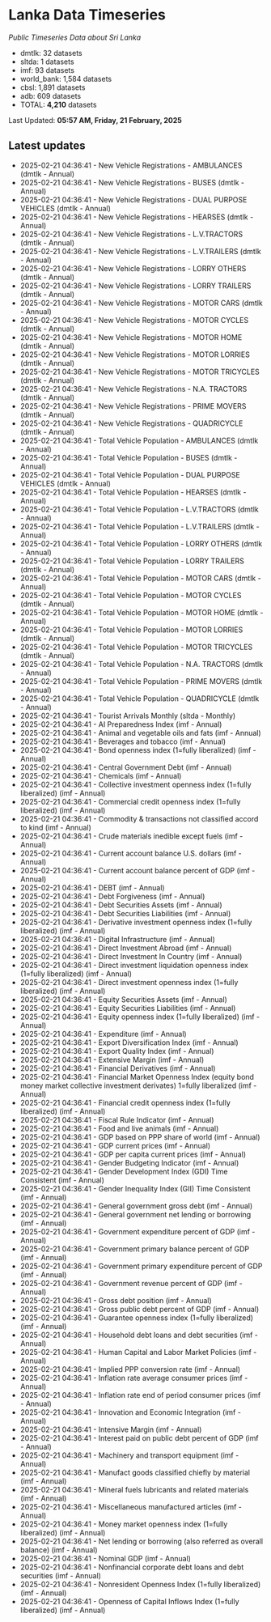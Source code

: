 # Lanka Data Timeseries
*Public Timeseries Data about Sri Lanka*

* dmtlk: 32 datasets
* sltda: 1 datasets
* imf: 93 datasets
* world_bank: 1,584 datasets
* cbsl: 1,891 datasets
* adb: 609 datasets
* TOTAL: **4,210** datasets

Last Updated: **05:57 AM, Friday, 21 February, 2025**

## Latest updates

* 2025-02-21 04:36:41 - New Vehicle Registrations - AMBULANCES (dmtlk - Annual)
* 2025-02-21 04:36:41 - New Vehicle Registrations - BUSES (dmtlk - Annual)
* 2025-02-21 04:36:41 - New Vehicle Registrations - DUAL PURPOSE VEHICLES (dmtlk - Annual)
* 2025-02-21 04:36:41 - New Vehicle Registrations - HEARSES (dmtlk - Annual)
* 2025-02-21 04:36:41 - New Vehicle Registrations - L.V.TRACTORS (dmtlk - Annual)
* 2025-02-21 04:36:41 - New Vehicle Registrations - L.V.TRAILERS (dmtlk - Annual)
* 2025-02-21 04:36:41 - New Vehicle Registrations - LORRY OTHERS (dmtlk - Annual)
* 2025-02-21 04:36:41 - New Vehicle Registrations - LORRY TRAILERS (dmtlk - Annual)
* 2025-02-21 04:36:41 - New Vehicle Registrations - MOTOR CARS (dmtlk - Annual)
* 2025-02-21 04:36:41 - New Vehicle Registrations - MOTOR CYCLES (dmtlk - Annual)
* 2025-02-21 04:36:41 - New Vehicle Registrations - MOTOR HOME (dmtlk - Annual)
* 2025-02-21 04:36:41 - New Vehicle Registrations - MOTOR LORRIES (dmtlk - Annual)
* 2025-02-21 04:36:41 - New Vehicle Registrations - MOTOR TRICYCLES (dmtlk - Annual)
* 2025-02-21 04:36:41 - New Vehicle Registrations - N.A. TRACTORS (dmtlk - Annual)
* 2025-02-21 04:36:41 - New Vehicle Registrations - PRIME MOVERS (dmtlk - Annual)
* 2025-02-21 04:36:41 - New Vehicle Registrations - QUADRICYCLE (dmtlk - Annual)
* 2025-02-21 04:36:41 - Total Vehicle Population - AMBULANCES (dmtlk - Annual)
* 2025-02-21 04:36:41 - Total Vehicle Population - BUSES (dmtlk - Annual)
* 2025-02-21 04:36:41 - Total Vehicle Population - DUAL PURPOSE VEHICLES (dmtlk - Annual)
* 2025-02-21 04:36:41 - Total Vehicle Population - HEARSES (dmtlk - Annual)
* 2025-02-21 04:36:41 - Total Vehicle Population - L.V.TRACTORS (dmtlk - Annual)
* 2025-02-21 04:36:41 - Total Vehicle Population - L.V.TRAILERS (dmtlk - Annual)
* 2025-02-21 04:36:41 - Total Vehicle Population - LORRY OTHERS (dmtlk - Annual)
* 2025-02-21 04:36:41 - Total Vehicle Population - LORRY TRAILERS (dmtlk - Annual)
* 2025-02-21 04:36:41 - Total Vehicle Population - MOTOR CARS (dmtlk - Annual)
* 2025-02-21 04:36:41 - Total Vehicle Population - MOTOR CYCLES (dmtlk - Annual)
* 2025-02-21 04:36:41 - Total Vehicle Population - MOTOR HOME (dmtlk - Annual)
* 2025-02-21 04:36:41 - Total Vehicle Population - MOTOR LORRIES (dmtlk - Annual)
* 2025-02-21 04:36:41 - Total Vehicle Population - MOTOR TRICYCLES (dmtlk - Annual)
* 2025-02-21 04:36:41 - Total Vehicle Population - N.A. TRACTORS (dmtlk - Annual)
* 2025-02-21 04:36:41 - Total Vehicle Population - PRIME MOVERS (dmtlk - Annual)
* 2025-02-21 04:36:41 - Total Vehicle Population - QUADRICYCLE (dmtlk - Annual)
* 2025-02-21 04:36:41 - Tourist Arrivals Monthly (sltda - Monthly)
* 2025-02-21 04:36:41 - AI Preparedness Index (imf - Annual)
* 2025-02-21 04:36:41 - Animal and vegetable oils and fats (imf - Annual)
* 2025-02-21 04:36:41 - Beverages and tobacco (imf - Annual)
* 2025-02-21 04:36:41 - Bond openness index (1=fully liberalized) (imf - Annual)
* 2025-02-21 04:36:41 - Central Government Debt (imf - Annual)
* 2025-02-21 04:36:41 - Chemicals (imf - Annual)
* 2025-02-21 04:36:41 - Collective investment openness index (1=fully liberalized) (imf - Annual)
* 2025-02-21 04:36:41 - Commercial credit openness index (1=fully liberalized) (imf - Annual)
* 2025-02-21 04:36:41 - Commodity & transactions not classified accord to kind (imf - Annual)
* 2025-02-21 04:36:41 - Crude materials inedible except fuels (imf - Annual)
* 2025-02-21 04:36:41 - Current account balance U.S. dollars (imf - Annual)
* 2025-02-21 04:36:41 - Current account balance percent of GDP (imf - Annual)
* 2025-02-21 04:36:41 - DEBT (imf - Annual)
* 2025-02-21 04:36:41 - Debt Forgiveness (imf - Annual)
* 2025-02-21 04:36:41 - Debt Securities Assets (imf - Annual)
* 2025-02-21 04:36:41 - Debt Securities Liabilities (imf - Annual)
* 2025-02-21 04:36:41 - Derivative investment openness index (1=fully liberalized) (imf - Annual)
* 2025-02-21 04:36:41 - Digital Infrastructure (imf - Annual)
* 2025-02-21 04:36:41 - Direct Investment Abroad (imf - Annual)
* 2025-02-21 04:36:41 - Direct Investment In Country (imf - Annual)
* 2025-02-21 04:36:41 - Direct investment liquidation openness index (1=fully liberalized) (imf - Annual)
* 2025-02-21 04:36:41 - Direct investment openness index (1=fully liberalized) (imf - Annual)
* 2025-02-21 04:36:41 - Equity Securities Assets (imf - Annual)
* 2025-02-21 04:36:41 - Equity Securities Liabilities (imf - Annual)
* 2025-02-21 04:36:41 - Equity openness index (1=fully liberalized) (imf - Annual)
* 2025-02-21 04:36:41 - Expenditure (imf - Annual)
* 2025-02-21 04:36:41 - Export Diversification Index (imf - Annual)
* 2025-02-21 04:36:41 - Export Quality Index (imf - Annual)
* 2025-02-21 04:36:41 - Extensive Margin (imf - Annual)
* 2025-02-21 04:36:41 - Financial Derivatives (imf - Annual)
* 2025-02-21 04:36:41 - Financial Market Openness Index (equity bond money market collective investment derivates) 1=fully liberalized (imf - Annual)
* 2025-02-21 04:36:41 - Financial credit openness index (1=fully liberalized) (imf - Annual)
* 2025-02-21 04:36:41 - Fiscal Rule Indicator (imf - Annual)
* 2025-02-21 04:36:41 - Food and live animals (imf - Annual)
* 2025-02-21 04:36:41 - GDP based on PPP share of world (imf - Annual)
* 2025-02-21 04:36:41 - GDP current prices (imf - Annual)
* 2025-02-21 04:36:41 - GDP per capita current prices (imf - Annual)
* 2025-02-21 04:36:41 - Gender Budgeting Indicator (imf - Annual)
* 2025-02-21 04:36:41 - Gender Development Index (GDI) Time Consistent (imf - Annual)
* 2025-02-21 04:36:41 - Gender Inequality Index (GII) Time Consistent (imf - Annual)
* 2025-02-21 04:36:41 - General government gross debt (imf - Annual)
* 2025-02-21 04:36:41 - General government net lending or borrowing (imf - Annual)
* 2025-02-21 04:36:41 - Government expenditure percent of GDP (imf - Annual)
* 2025-02-21 04:36:41 - Government primary balance percent of GDP (imf - Annual)
* 2025-02-21 04:36:41 - Government primary expenditure percent of GDP (imf - Annual)
* 2025-02-21 04:36:41 - Government revenue percent of GDP (imf - Annual)
* 2025-02-21 04:36:41 - Gross debt position (imf - Annual)
* 2025-02-21 04:36:41 - Gross public debt percent of GDP (imf - Annual)
* 2025-02-21 04:36:41 - Guarantee openness index (1=fully liberalized) (imf - Annual)
* 2025-02-21 04:36:41 - Household debt loans and debt securities (imf - Annual)
* 2025-02-21 04:36:41 - Human Capital and Labor Market Policies (imf - Annual)
* 2025-02-21 04:36:41 - Implied PPP conversion rate (imf - Annual)
* 2025-02-21 04:36:41 - Inflation rate average consumer prices (imf - Annual)
* 2025-02-21 04:36:41 - Inflation rate end of period consumer prices (imf - Annual)
* 2025-02-21 04:36:41 - Innovation and Economic Integration (imf - Annual)
* 2025-02-21 04:36:41 - Intensive Margin (imf - Annual)
* 2025-02-21 04:36:41 - Interest paid on public debt percent of GDP (imf - Annual)
* 2025-02-21 04:36:41 - Machinery and transport equipment (imf - Annual)
* 2025-02-21 04:36:41 - Manufact goods classified chiefly by material (imf - Annual)
* 2025-02-21 04:36:41 - Mineral fuels lubricants and related materials (imf - Annual)
* 2025-02-21 04:36:41 - Miscellaneous manufactured articles (imf - Annual)
* 2025-02-21 04:36:41 - Money market openness index (1=fully liberalized) (imf - Annual)
* 2025-02-21 04:36:41 - Net lending or borrowing (also referred as overall balance) (imf - Annual)
* 2025-02-21 04:36:41 - Nominal GDP (imf - Annual)
* 2025-02-21 04:36:41 - Nonfinancial corporate debt loans and debt securities (imf - Annual)
* 2025-02-21 04:36:41 - Nonresident Openness Index (1=fully liberalized) (imf - Annual)
* 2025-02-21 04:36:41 - Openness of Capital Inflows Index (1=fully liberalized) (imf - Annual)